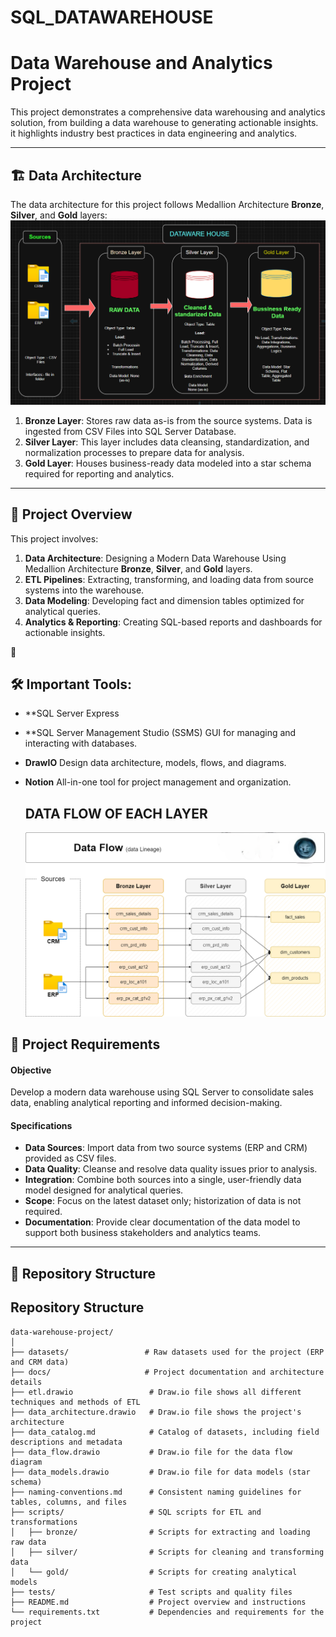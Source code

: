 # SQL_DATAWAREHOUSE


# Data Warehouse and Analytics Project

This project demonstrates a comprehensive data warehousing and analytics solution, from building a data warehouse to generating actionable insights. it highlights industry best practices in data engineering and analytics.

---
## 🏗️ Data Architecture

The data architecture for this project follows Medallion Architecture **Bronze**, **Silver**, and **Gold** layers:
![Data Architecture](data_architecture.png)


1. **Bronze Layer**: Stores raw data as-is from the source systems. Data is ingested from CSV Files into SQL Server Database.
2. **Silver Layer**: This layer includes data cleansing, standardization, and normalization processes to prepare data for analysis.
3. **Gold Layer**: Houses business-ready data modeled into a star schema required for reporting and analytics.

---
## 📖 Project Overview

This project involves:

1. **Data Architecture**: Designing a Modern Data Warehouse Using Medallion Architecture **Bronze**, **Silver**, and **Gold** layers.
2. **ETL Pipelines**: Extracting, transforming, and loading data from source systems into the warehouse.
3. **Data Modeling**: Developing fact and dimension tables optimized for analytical queries.
4. **Analytics & Reporting**: Creating SQL-based reports and dashboards for actionable insights.

🎯 

## 🛠️ Important Tools:


- **SQL Server Express
- **SQL Server Management Studio (SSMS) GUI for managing and interacting with databases.
- **DrawIO** Design data architecture, models, flows, and diagrams.
- **Notion** All-in-one tool for project management and organization.

  ## DATA FLOW OF EACH LAYER
  ![Data Flow](Docs/data_flow.png)

## 🚀 Project Requirements

#### Objective
Develop a modern data warehouse using SQL Server to consolidate sales data, enabling analytical reporting and informed decision-making.

#### Specifications
- **Data Sources**: Import data from two source systems (ERP and CRM) provided as CSV files.
- **Data Quality**: Cleanse and resolve data quality issues prior to analysis.
- **Integration**: Combine both sources into a single, user-friendly data model designed for analytical queries.
- **Scope**: Focus on the latest dataset only; historization of data is not required.
- **Documentation**: Provide clear documentation of the data model to support both business stakeholders and analytics teams.

---


## 📂 Repository Structure

## Repository Structure

```
data-warehouse-project/
│
├── datasets/                 # Raw datasets used for the project (ERP and CRM data)
├── docs/                     # Project documentation and architecture details
├── etl.drawio                 # Draw.io file shows all different techniques and methods of ETL
├── data_architecture.drawio   # Draw.io file shows the project's architecture
├── data_catalog.md            # Catalog of datasets, including field descriptions and metadata
├── data_flow.drawio           # Draw.io file for the data flow diagram
├── data_models.drawio         # Draw.io file for data models (star schema)
├── naming-conventions.md      # Consistent naming guidelines for tables, columns, and files
├── scripts/                   # SQL scripts for ETL and transformations
│   ├── bronze/                # Scripts for extracting and loading raw data
│   ├── silver/                # Scripts for cleaning and transforming data
│   └── gold/                  # Scripts for creating analytical models
├── tests/                     # Test scripts and quality files
├── README.md                  # Project overview and instructions
└── requirements.txt           # Dependencies and requirements for the project
```



